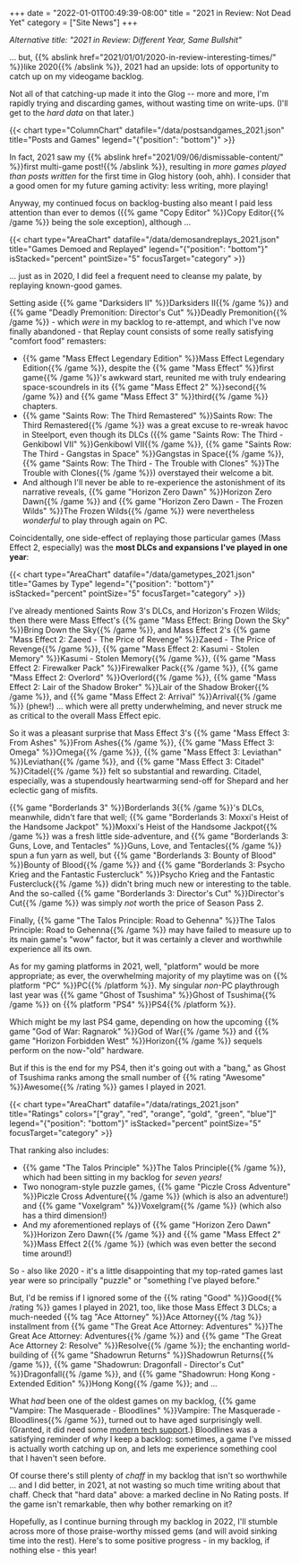 +++
date = "2022-01-01T00:49:39-08:00"
title = "2021 in Review: Not Dead Yet"
category = ["Site News"]
+++

<i>Alternative title: "2021 in Review: Different Year, Same Bullshit"</i>

... but, {{% abslink href="2021/01/01/2020-in-review-interesting-times/" %}}like 2020{{% /abslink %}}, 2021 had an upside: lots of opportunity to catch up on my videogame backlog.

Not all of that catching-up made it into the Glog -- more and more, I'm rapidly trying and discarding games, without wasting time on write-ups.  (I'll get to the <i>hard data</i> on that later.)

{{< chart type="ColumnChart" datafile="/data/postsandgames_2021.json" title="Posts and Games" legend="{\"position\": \"bottom\"}" >}}

In fact, 2021 saw my {{% abslink href="2021/09/06/dismissable-content/" %}}first multi-game post!{{% /abslink %}}, resulting in <i>more games played than posts written</i> for the first time in Glog history (ooh, ahh).  I consider that a good omen for my future gaming activity: less writing, more playing!

Anyway, my continued focus on backlog-busting also meant I paid less attention than ever to demos ({{% game "Copy Editor" %}}Copy Editor{{% /game %}} being the sole exception), although ...

{{< chart type="AreaChart" datafile="/data/demosandreplays_2021.json" title="Games Demoed and Replayed" legend="{\"position\": \"bottom\"}" isStacked="percent" pointSize="5" focusTarget="category" >}}

... just as in 2020, I did feel a frequent need to cleanse my palate, by replaying known-good games.

Setting aside {{% game "Darksiders II" %}}Darksiders II{{% /game %}} and {{% game "Deadly Premonition: Director's Cut" %}}Deadly Premonition{{% /game %}} - which <i>were</i> in my backlog to re-attempt, and which I've now finally abandoned - that Replay count consists of some really satisfying "comfort food" remasters:

<ul>
<li>{{% game "Mass Effect Legendary Edition" %}}Mass Effect Legendary Edition{{% /game %}}, despite the {{% game "Mass Effect" %}}first game{{% /game %}}'s awkward start, reunited me with truly endearing space-scoundrels in its {{% game "Mass Effect 2" %}}second{{% /game %}} and {{% game "Mass Effect 3" %}}third{{% /game %}} chapters.</li>
<li>{{% game "Saints Row: The Third Remastered" %}}Saints Row: The Third Remastered{{% /game %}} was a great excuse to re-wreak havoc in Steelport, even though its DLCs ({{% game "Saints Row: The Third - Genkibowl VII" %}}Genkibowl VII{{% /game %}}, {{% game "Saints Row: The Third - Gangstas in Space" %}}Gangstas in Space{{% /game %}}, {{% game "Saints Row: The Third - The Trouble with Clones" %}}The Trouble with Clones{{% /game %}}) overstayed their welcome a bit.</li>
<li>And although I'll never be able to re-experience the astonishment of its narrative reveals, {{% game "Horizon Zero Dawn" %}}Horizon Zero Dawn{{% /game %}} and {{% game "Horizon Zero Dawn - The Frozen Wilds" %}}The Frozen Wilds{{% /game %}} were nevertheless <i>wonderful</i> to play through again on PC.</li>
</ul>

Coincidentally, one side-effect of replaying those particular games (Mass Effect 2, especially) was the <b>most DLCs and expansions I've played in one year</b>:

{{< chart type="AreaChart" datafile="/data/gametypes_2021.json" title="Games by Type" legend="{\"position\": \"bottom\"}" isStacked="percent" pointSize="5" focusTarget="category" >}}

I've already mentioned Saints Row 3's DLCs, and Horizon's Frozen Wilds; then there were Mass Effect's {{% game "Mass Effect: Bring Down the Sky" %}}Bring Down the Sky{{% /game %}}, and Mass Effect 2's {{% game "Mass Effect 2: Zaeed - The Price of Revenge" %}}Zaeed - The Price of Revenge{{% /game %}}, {{% game "Mass Effect 2: Kasumi - Stolen Memory" %}}Kasumi - Stolen Memory{{% /game %}}, {{% game "Mass Effect 2: Firewalker Pack" %}}Firewalker Pack{{% /game %}}, {{% game "Mass Effect 2: Overlord" %}}Overlord{{% /game %}}, {{% game "Mass Effect 2: Lair of the Shadow Broker" %}}Lair of the Shadow Broker{{% /game %}}, and {{% game "Mass Effect 2: Arrival" %}}Arrival{{% /game %}} (phew!) ... which were all pretty underwhelming, and never struck me as critical to the overall Mass Effect epic.

So it was a pleasant surprise that Mass Effect 3's {{% game "Mass Effect 3: From Ashes" %}}From Ashes{{% /game %}}, {{% game "Mass Effect 3: Omega" %}}Omega{{% /game %}}, {{% game "Mass Effect 3: Leviathan" %}}Leviathan{{% /game %}}, and {{% game "Mass Effect 3: Citadel" %}}Citadel{{% /game %}} felt so substantial and rewarding.  Citadel, especially, was a stupendously heartwarming send-off for Shepard and her eclectic gang of misfits.

{{% game "Borderlands 3" %}}Borderlands 3{{% /game %}}'s DLCs, meanwhile, didn't fare that well; {{% game "Borderlands 3: Moxxi's Heist of the Handsome Jackpot" %}}Moxxi's Heist of the Handsome Jackpot{{% /game %}} was a fresh little side-adventure, and {{% game "Borderlands 3: Guns, Love, and Tentacles" %}}Guns, Love, and Tentacles{{% /game %}} spun a fun yarn as well, but {{% game "Borderlands 3: Bounty of Blood" %}}Bounty of Blood{{% /game %}} and {{% game "Borderlands 3: Psycho Krieg and the Fantastic Fustercluck" %}}Psycho Krieg and the Fantastic Fustercluck{{% /game %}} didn't bring much new or interesting to the table.  And the so-called {{% game "Borderlands 3: Director's Cut" %}}Director's Cut{{% /game %}} was simply <i>not</i> worth the price of Season Pass 2.

Finally, {{% game "The Talos Principle: Road to Gehenna" %}}The Talos Principle: Road to Gehenna{{% /game %}} may have failed to measure up to its main game's "wow" factor, but it was certainly a clever and worthwhile experience all its own.

As for my gaming platforms in 2021, well, "platform" would be more appropriate; as ever, the overwhelming majority of my playtime was on {{% platform "PC" %}}PC{{% /platform %}}.  My singular <i>non</i>-PC playthrough last year was {{% game "Ghost of Tsushima" %}}Ghost of Tsushima{{% /game %}} on {{% platform "PS4" %}}PS4{{% /platform %}}.

Which might be my last PS4 game, depending on how the upcoming {{% game "God of War: Ragnarok" %}}God of War{{% /game %}} and {{% game "Horizon Forbidden West" %}}Horizon{{% /game %}} sequels perform on the now-"old" hardware.

But if this is the end for my PS4, then it's going out with a "bang," as Ghost of Tsushima ranks among the small number of {{% rating "Awesome" %}}Awesome{{% /rating %}} games I played in 2021.

{{< chart type="AreaChart" datafile="/data/ratings_2021.json" title="Ratings" colors="[\"gray\", \"red\", \"orange\", \"gold\", \"green\", \"blue\"]" legend="{\"position\": \"bottom\"}" isStacked="percent" pointSize="5" focusTarget="category" >}}

That ranking also includes:

<ul>
<li>{{% game "The Talos Principle" %}}The Talos Principle{{% /game %}}, which had been sitting in my backlog for <i>seven years!</i></li>
<li>Two nonogram-style puzzle games, {{% game "Piczle Cross Adventure" %}}Piczle Cross Adventure{{% /game %}} (which is also an adventure!) and {{% game "Voxelgram" %}}Voxelgram{{% /game %}} (which also has a third dimension!)</li>
<li>And my aforementioned replays of {{% game "Horizon Zero Dawn" %}}Horizon Zero Dawn{{% /game %}} and {{% game "Mass Effect 2" %}}Mass Effect 2{{% /game %}} (which was even better the second time around!)</li>
</ul>

So - also like 2020 - it's a little disappointing that my top-rated games last year were so principally "puzzle" or "something I've played before."

But, I'd be remiss if I ignored some of the {{% rating "Good" %}}Good{{% /rating %}} games I played in 2021, too, like those Mass Effect 3 DLCs; a much-needed {{% tag "Ace Attorney" %}}Ace Attorney{{% /tag %}} installment from {{% game "The Great Ace Attorney: Adventures" %}}The Great Ace Attorney: Adventures{{% /game %}} and {{% game "The Great Ace Attorney 2: Resolve" %}}Resolve{{% /game %}}; the enchanting world-building of {{% game "Shadowrun Returns" %}}Shadowrun Returns{{% /game %}}, {{% game "Shadowrun: Dragonfall - Director's Cut" %}}Dragonfall{{% /game %}}, and {{% game "Shadowrun: Hong Kong - Extended Edition" %}}Hong Kong{{% /game %}}; and ...

What <i>had</i> been one of the oldest games on my backlog, {{% game "Vampire: The Masquerade - Bloodlines" %}}Vampire: The Masquerade - Bloodlines{{% /game %}}, turned out to have aged surprisingly well.  (Granted, it did need some <a href="https://www.moddb.com/mods/vtmb-unofficial-patch">modern tech support</a>.)  Bloodlines was a satisfying reminder of <i>why</i> I keep a backlog: sometimes, a game I've missed is actually worth catching up on, and lets me experience something cool that I haven't seen before.

Of course there's still plenty of <i>chaff</i> in my backlog that isn't so worthwhile ... and I did better, in 2021, at not wasting so much time writing about that chaff.  Check that "hard data" above: a marked decline in No Rating posts.  If the game isn't remarkable, then why bother remarking on it?

Hopefully, as I continue burning through my backlog in 2022, I'll stumble across more of those praise-worthy missed gems (and will avoid sinking time into the rest).  Here's to some positive progress - in my backlog, if nothing else - this year!
